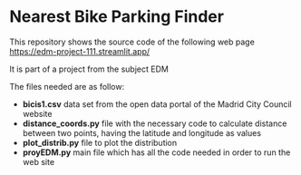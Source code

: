 # Nearest Bike Parking Finder
This repository shows the source code of the following web page https://edm-project-111.streamlit.app/ 

It is part of a project from the subject EDM

The files needed are as follow:
- **bicis1.csv** data set from the open data portal of the Madrid City Council website
- **distance_coords.py** file with the necessary code to calculate distance between two points, having the latitude and longitude as values
- **plot_distrib.py** file to plot the distribution
- **proyEDM.py** main file which has all the code needed in order to run the web site
